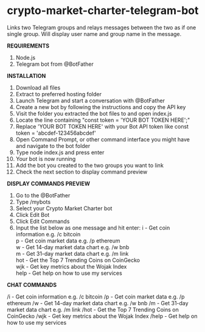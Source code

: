 # crypto-market-charter-telegram-bot
 
Links two Telegram groups and relays messages between the two as if one single group. Will display user name and group name in the message.

**REQUIREMENTS**

1) Node.js
2) Telegram bot from @BotFather

**INSTALLATION**

1) Download all files
2) Extract to preferred hosting folder
3) Launch Telegram and start a conversation with @BotFather
4) Create a new bot by following the instructions and copy the API key
5) Visit the folder you extracted the bot files to and open index.js
6) Locate the line containing "const token = 'YOUR BOT TOKEN HERE';"
7) Replace 'YOUR BOT TOKEN HERE' with your Bot API token like const token = 'abcdef-123456abcdef'
8) Open Command Prompt, or other command interface you might have and navigate to the bot folder
9) Type node index.js and press enter
10) Your bot is now running
11) Add the bot you created to the two groups you want to link
12) Check the next section to display command preview

**DISPLAY COMMANDS PREVIEW**

1) Go to the @BotFather
2) Type /mybots
3) Select your Crypto Market Charter bot
4) Click Edit Bot
5) Click Edit Commands
6) Input the list below as one message and hit enter:
i - Get coin information e.g. /c bitcoin  
p - Get coin market data e.g. /p ethereum  
w - Get 14-day market data chart e.g. /w bnb  
m - Get 31-day market data chart e.g. /m link  
hot - Get the Top 7 Trending Coins on CoinGecko  
wjk - Get key metrics about the Wojak Index  
help - Get help on how to use my services  

**CHAT COMMANDS**

/i - Get coin information e.g. /c bitcoin
/p - Get coin market data e.g. /p ethereum
/w - Get 14-day market data chart e.g. /w bnb
/m - Get 31-day market data chart e.g. /m link
/hot - Get the Top 7 Trending Coins on CoinGecko
/wjk - Get key metrics about the Wojak Index
/help - Get help on how to use my services
